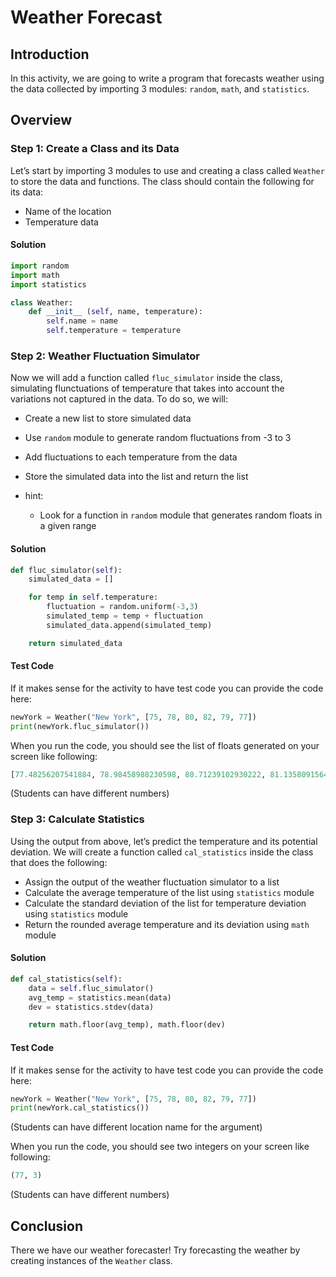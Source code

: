 # Weather Forecast

## Introduction

In this activity, we are going to write a program that forecasts weather using the data collected by importing 3 modules: `random`, `math`, and `statistics`.

## Overview

### Step 1: Create a Class and its Data  

Let’s start by importing 3 modules to use and creating a class called `Weather` to store the data and functions. The class should contain the following for its data: 
* Name of the location
* Temperature data 

#### Solution

```py
import random
import math
import statistics 

class Weather:
    def __init__ (self, name, temperature):
        self.name = name
        self.temperature = temperature 
```

### Step 2: Weather Fluctuation Simulator

Now we will add a function called `fluc_simulator` inside the class, simulating flunctuations of temperature that takes into account the variations not captured in the data. To do so, we will: 

* Create a new list to store simulated data 
* Use `random` module to generate random fluctuations from -3 to 3
* Add fluctuations to each temperature from the data 
* Store the simulated data into the list and return the list

* hint: 
    * Look for a function in `random` module that generates random floats in a given range  

#### Solution

```py
def fluc_simulator(self): 
	simulated_data = []

	for temp in self.temperature:
		fluctuation = random.uniform(-3,3)
		simulated_temp = temp + fluctuation 
		simulated_data.append(simulated_temp)

	return simulated_data 
```

#### Test Code

If it makes sense for the activity to have test code you can provide the code here:

```py
newYork = Weather("New York", [75, 78, 80, 82, 79, 77])
print(newYork.fluc_simulator())
```

When you run the code, you should see the list of floats generated on your screen like following: 

```py
[77.48256207541884, 78.98458988230598, 80.71239102930222, 81.13580915646887, 77.11160645768278, 75.5871245728463] 
```
(Students can have different numbers)

### Step 3: Calculate Statistics   

Using the output from above, let’s predict the temperature and its potential deviation. We will create a function called `cal_statistics` inside the class that does the following: 

* Assign the output of the weather fluctuation simulator to a list
* Calculate the average temperature of the list using `statistics` module
* Calculate the standard deviation of the list for temperature deviation using `statistics` module
* Return the rounded average temperature and its deviation using `math` module

#### Solution

```py
def cal_statistics(self):
    data = self.fluc_simulator()
    avg_temp = statistics.mean(data)
    dev = statistics.stdev(data) 

    return math.floor(avg_temp), math.floor(dev)
```

#### Test Code

If it makes sense for the activity to have test code you can provide the code here:

```py
newYork = Weather("New York", [75, 78, 80, 82, 79, 77])
print(newYork.cal_statistics())
```
(Students can have different location name for the argument)

When you run the code, you should see two integers on your screen like following: 

```py
(77, 3)
```
(Students can have different numbers)

## Conclusion

There we have our weather forecaster! 
Try forecasting the weather by creating instances of the `Weather` class.
